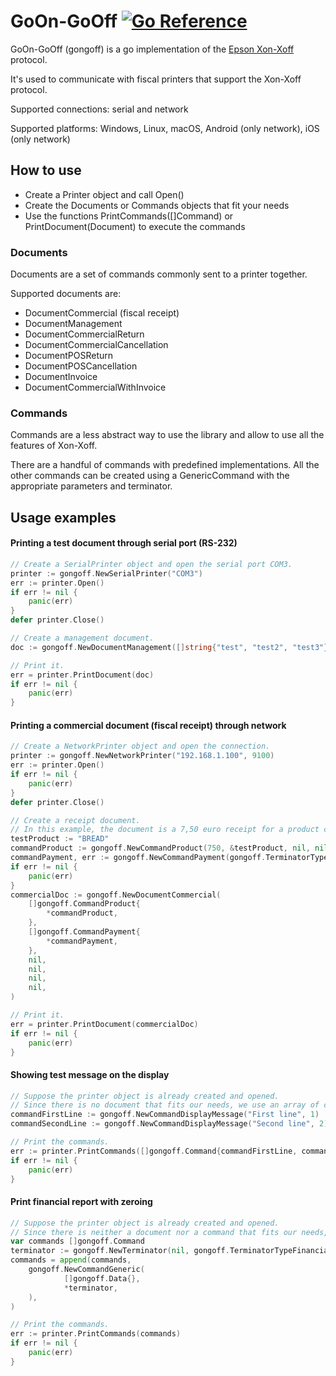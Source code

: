 # GoOn-GoOff [![Go Reference](https://pkg.go.dev/badge/github.com/paolo96/gongoff.svg)](https://pkg.go.dev/github.com/paolo96/gongoff)

GoOn-GoOff (gongoff) is a go implementation of the [Epson Xon-Xoff](https://download.epson-biz.com/modules/pos/index.php?page=single_doc&cid=6735&pcat=51&pid=5811) protocol.

It's used to communicate with fiscal printers that support the Xon-Xoff protocol.

Supported connections: serial and network

Supported platforms: Windows, Linux, macOS, Android (only network), iOS (only network)

## How to use

* Create a Printer object and call Open()
* Create the Documents or Commands objects that fit your needs
* Use the functions PrintCommands([]Command) or PrintDocument(Document) to execute the commands

### Documents

Documents are a set of commands commonly sent to a printer together.

Supported documents are:
* DocumentCommercial (fiscal receipt)
* DocumentManagement
* DocumentCommercialReturn
* DocumentCommercialCancellation
* DocumentPOSReturn
* DocumentPOSCancellation
* DocumentInvoice
* DocumentCommercialWithInvoice

### Commands

Commands are a less abstract way to use the library and allow to use all the features of Xon-Xoff.

There are a handful of commands with predefined implementations. 
All the other commands can be created using a GenericCommand with the appropriate parameters and terminator. 

## Usage examples

#### Printing a test document through serial port (RS-232)
```go
// Create a SerialPrinter object and open the serial port COM3. 
printer := gongoff.NewSerialPrinter("COM3")
err := printer.Open()
if err != nil {
    panic(err)
}
defer printer.Close()

// Create a management document.
doc := gongoff.NewDocumentManagement([]string{"test", "test2", "test3"})

// Print it.
err = printer.PrintDocument(doc)
if err != nil {
    panic(err)
}
```

#### Printing a commercial document (fiscal receipt) through network
```go
// Create a NetworkPrinter object and open the connection.
printer := gongoff.NewNetworkPrinter("192.168.1.100", 9100)
err := printer.Open()
if err != nil {
    panic(err)
}
defer printer.Close()

// Create a receipt document.
// In this example, the document is a 7,50 euro receipt for a product called "Bread" paid with cash.
testProduct := "BREAD"
commandProduct := gongoff.NewCommandProduct(750, &testProduct, nil, nil)
commandPayment, err := gongoff.NewCommandPayment(gongoff.TerminatorTypePaymentCash, nil, nil)
if err != nil {
	panic(err)
}
commercialDoc := gongoff.NewDocumentCommercial(
    []gongoff.CommandProduct{
        *commandProduct,
    },
    []gongoff.CommandPayment{
        *commandPayment,
    },
    nil,
    nil,
    nil,
    nil,
)

// Print it.
err = printer.PrintDocument(commercialDoc)
if err != nil {
    panic(err)
}
```

#### Showing test message on the display
```go
// Suppose the printer object is already created and opened.
// Since there is no document that fits our needs, we use an array of commands.
commandFirstLine := gongoff.NewCommandDisplayMessage("First line", 1)
commandSecondLine := gongoff.NewCommandDisplayMessage("Second line", 2)

// Print the commands.
err := printer.PrintCommands([]gongoff.Command{commandFirstLine, commandSecondLine})
if err != nil {
    panic(err)
}
```

#### Print financial report with zeroing
```go
// Suppose the printer object is already created and opened.
// Since there is neither a document nor a command that fits our needs, we generate a generic command with the right terminator.
var commands []gongoff.Command
terminator := gongoff.NewTerminator(nil, gongoff.TerminatorTypeFinancialReportZeroing)
commands = append(commands, 
	gongoff.NewCommandGeneric(
            []gongoff.Data{},
            *terminator, 
	),
)

// Print the commands.
err := printer.PrintCommands(commands)
if err != nil {
    panic(err)
}
```
